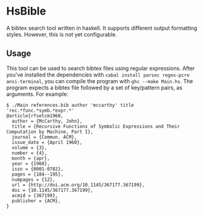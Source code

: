 HsBible
=======

A bibtex search tool written in haskell. It supports different output formatting
styles. However, this is not yet configurable.

Usage
-----

This tool can be used to search bibtex files using regular expressions. After
you've installed the dependencies with `cabal install parsec regex-pcre
ansi-terminal`, you can compile the program with `ghc --make Main.hs`.  The
program expects a bibtex file followed by a set of key/pattern pairs, as
arguments. For example:
```
$ ./Main references.bib author 'mccarthy' title 'rec.*func.*symb.*expr.*'
@article{rfsetcm1960,
  author = {McCarthy, John},
  title = {Recursive Functions of Symbolic Expressions and Their Computation by Machine, Part I},
  journal = {Commun. ACM},
  issue_date = {April 1960},
  volume = {3},
  number = {4},
  month = {apr},
  year = {1960},
  issn = {0001-0782},
  pages = {184--195},
  numpages = {12},
  url = {http://doi.acm.org/10.1145/367177.367199},
  doi = {10.1145/367177.367199},
  acmid = {367199},
  publisher = {ACM},
}
```
